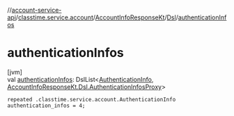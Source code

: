 //[account-service-api](../../../../index.md)/[classtime.service.account](../../index.md)/[AccountInfoResponseKt](../index.md)/[Dsl](index.md)/[authenticationInfos](authentication-infos.md)

# authenticationInfos

[jvm]\
val [authenticationInfos](authentication-infos.md): DslList&lt;[AuthenticationInfo](../../-authentication-info/index.md), [AccountInfoResponseKt.Dsl.AuthenticationInfosProxy](-authentication-infos-proxy/index.md)&gt;

<code>repeated .classtime.service.account.AuthenticationInfo authentication_infos = 4;</code>
